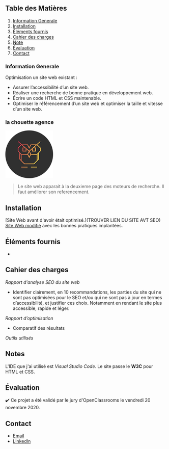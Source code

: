 ## Table des Matières
1. [Information Generale](#general-info)
2. [Installation](#Installation)
3. [Éléments fournis](#Éléments-fournis)
4. [Cahier des charges](#Cahier-des-charges)
5. [Note](#Note)
6. [Évaluation](#Évaluation)
7. [Contact](#Contact)

### Information Generale
Optimisation un site web existant :
* Assurer l’accessibilité d’un site web.
* Réaliser une recherche de bonne pratique en développement web.
* Écrire un code HTML et CSS maintenable.
* Optimiser le référencement d’un site web et optimiser la taille et vitesse d’un site web.

### la chouette agence
![Image text](https://github.com/John-Gate/jeanchristianbarriere_4_09112020/blob/main/img/logo.png)
>Le site web apparait à la deuxieme page des moteurs de recherche. Il faut améliorer son referencement. 

## Installation
[Site Web avant d'avoir était optimisé.](TROUVER LIEN DU SITE AVT SEO)
[Site Web modifié](https://john-gate.github.io/jeanchristianbarriere_3_26102020/) avec les bonnes pratiques implantées.

## Éléments fournis
*  

##  Cahier des charges
_Rapport d'analyse SEO du site web_
* Identifier clairement, en 10 recommandations, les parties du site qui ne sont pas optimisées pour le SEO et/ou qui ne sont pas à jour en termes d’accessibilité, et justifier ces choix. Notamment en rendant le site plus accessible, rapide et léger.

_Rapport d’optimisation_
* Comparatif des résultats
  
_Outils utilisés_

## Notes
L'IDE que j'ai utilisé est *Visual Studio Code*. 
Le site passe le **W3C** pour HTML et CSS.

## Évaluation
:heavy_check_mark: Ce projet a été validé par le jury d'OpenClassrooms le vendredi 20 novembre 2020.

## Contact
* [Email](mailto:barrierejc@live.fr?subject=[GitHub]%20Source%20Han%20Sans)
* [LinkedIn](https://linkedin.com/in/jean-christian-barriere)
